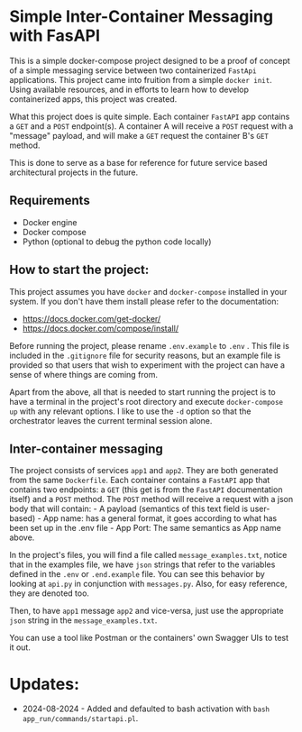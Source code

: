 # Simple Inter-Container Messaging with FasAPI

This is a simple docker-compose project designed to be a proof of concept of a simple messaging service between two containerized `FastApi` applications. This project came into fruition from a simple `docker init`. Using available resources, and in efforts to learn how to develop containerized apps, this project was created.

What this project does is quite simple. Each container `FastAPI` app contains a `GET` and a `POST` endpoint(s). A container A will receive a `POST` request with a "message" payload, and will make a `GET` request the container B's `GET` method.

This is done to serve as a base for reference for future service based architectural projects in the future.

## Requirements
- Docker engine 
- Docker compose
- Python (optional to debug the python code locally)

## How to start the project:
This project assumes you have `docker` and `docker-compose` installed in your system. If you don't have them install please refer to the documentation:
- https://docs.docker.com/get-docker/
- https://docs.docker.com/compose/install/

Before running the project, please rename `.env.example` to `.env` . This file is included in the `.gitignore` file for security reasons, but an example file is provided so that users that wish to experiment with the project can have a sense of where things are coming from.

Apart from the above, all that is needed to start running the project is to have a terminal in the project's root directory and execute `docker-compose up` with any relevant options. I like to use the `-d` option so that the orchestrator leaves the current terminal session alone.

## Inter-container messaging
The project consists of services `app1` and `app2`. They are both generated from the same `Dockerfile`. Each container contains a `FastAPI` app that contains two endpoints: a `GET` (this get is from the `FastAPI` documentation itself) and a `POST` method. The `POST` method will receive a request with a json body that will contain:
    - A payload (semantics of this text field is user-based)
    - App name: has a general format, it goes according to what has been set up in the .env file
    - App Port: The same semantics as App name above.

In the project's files, you will find a file called `message_examples.txt`, notice that in the examples file, we have `json` strings that refer to the variables defined in the `.env` or `.end.example` file. You can see this behavior by looking at `api.py` in conjunction with `messages.py`. Also, for easy reference, they are denoted too.

Then, to have `app1` message `app2` and vice-versa, just use the appropriate `json` string in the `message_examples.txt`. 

You can use a tool like Postman or the containers' own Swagger UIs to test it out.

# Updates:

- 2024-08-2024 - Added and defaulted to bash activation with `bash app_run/commands/startapi.pl`.

